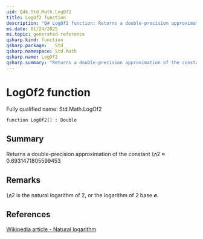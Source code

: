 ```yaml
---
uid: Qdk.Std.Math.LogOf2
title: LogOf2 function
description: "Q# LogOf2 function: Returns a double-precision approximation of the constant ㏑2 ≈ 0.6931471805599453"
ms.date: 01/24/2025
ms.topic: generated-reference
qsharp.kind: function
qsharp.package: __Std__
qsharp.namespace: Std.Math
qsharp.name: LogOf2
qsharp.summary: "Returns a double-precision approximation of the constant ㏑2 ≈ 0.6931471805599453"
---
```


# LogOf2 function

Fully qualified name: Std.Math.LogOf2

```qsharp
function LogOf2() : Double
```

## Summary
Returns a double-precision approximation of the constant
㏑2 ≈ 0.6931471805599453

## Remarks
㏑2 is the natural logarithm of 2, or the logarithm of 2 base 𝒆.

## References
[Wikipedia article - Natural logarithm](https://en.wikipedia.org/wiki/Natural_logarithm)
